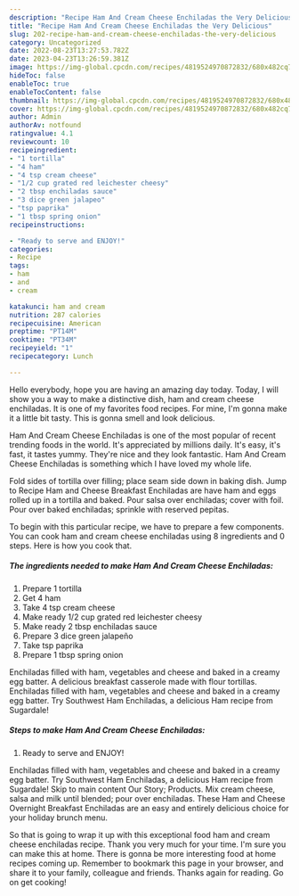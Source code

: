 ```yaml
---
description: "Recipe Ham And Cream Cheese Enchiladas the Very Delicious"
title: "Recipe Ham And Cream Cheese Enchiladas the Very Delicious"
slug: 202-recipe-ham-and-cream-cheese-enchiladas-the-very-delicious
category: Uncategorized
date: 2022-08-23T13:27:53.782Z
date: 2023-04-23T13:26:59.381Z
image: https://img-global.cpcdn.com/recipes/4819524970872832/680x482cq70/ham-and-cream-cheese-enchiladas-recipe-main-photo.jpg
hideToc: false
enableToc: true
enableTocContent: false
thumbnail: https://img-global.cpcdn.com/recipes/4819524970872832/680x482cq70/ham-and-cream-cheese-enchiladas-recipe-main-photo.jpg
cover: https://img-global.cpcdn.com/recipes/4819524970872832/680x482cq70/ham-and-cream-cheese-enchiladas-recipe-main-photo.jpg
author: Admin
authorAv: notfound
ratingvalue: 4.1
reviewcount: 10
recipeingredient:
- "1 tortilla"
- "4 ham"
- "4 tsp cream cheese"
- "1/2 cup grated red leichester cheesy"
- "2 tbsp enchiladas sauce"
- "3 dice green jalapeo"
- "tsp paprika"
- "1 tbsp spring onion"
recipeinstructions:

- "Ready to serve and ENJOY!"
categories:
- Recipe
tags:
- ham
- and
- cream

katakunci: ham and cream 
nutrition: 287 calories
recipecuisine: American
preptime: "PT14M"
cooktime: "PT34M"
recipeyield: "1"
recipecategory: Lunch

---
```



Hello everybody, hope you are having an amazing day today. Today, I will show you a way to make a distinctive dish, ham and cream cheese enchiladas. It is one of my favorites food recipes. For mine, I'm gonna make it a little bit tasty. This is gonna smell and look delicious.

Ham And Cream Cheese Enchiladas is one of the most popular of recent trending foods in the world. It's appreciated by millions daily. It's easy, it's fast, it tastes yummy. They're nice and they look fantastic. Ham And Cream Cheese Enchiladas is something which I have loved my whole life.

Fold sides of tortilla over filling; place seam side down in baking dish. Jump to Recipe Ham and Cheese Breakfast Enchiladas are have ham and eggs rolled up in a tortilla and baked. Pour salsa over enchiladas; cover with foil. Pour over baked enchiladas; sprinkle with reserved pepitas.


To begin with this particular recipe, we have to prepare a few components. You can cook ham and cream cheese enchiladas using 8 ingredients and 0 steps. Here is how you cook that.

<!--inarticleads1-->

##### The ingredients needed to make Ham And Cream Cheese Enchiladas:

1. Prepare 1 tortilla
1. Get 4 ham
1. Take 4 tsp cream cheese
1. Make ready 1/2 cup grated red leichester cheesy
1. Make ready 2 tbsp enchiladas sauce
1. Prepare 3 dice green jalapeño
1. Take tsp paprika
1. Prepare 1 tbsp spring onion


Enchiladas filled with ham, vegetables and cheese and baked in a creamy egg batter. A delicious breakfast casserole made with flour tortillas. Enchiladas filled with ham, vegetables and cheese and baked in a creamy egg batter. Try Southwest Ham Enchiladas, a delicious Ham recipe from Sugardale! 

<!--inarticleads2-->

##### Steps to make Ham And Cream Cheese Enchiladas:


1. Ready to serve and ENJOY!

Enchiladas filled with ham, vegetables and cheese and baked in a creamy egg batter. Try Southwest Ham Enchiladas, a delicious Ham recipe from Sugardale! Skip to main content Our Story; Products. Mix cream cheese, salsa and milk until blended; pour over enchiladas. These Ham and Cheese Overnight Breakfast Enchiladas are an easy and entirely delicious choice for your holiday brunch menu. 

So that is going to wrap it up with this exceptional food ham and cream cheese enchiladas recipe. Thank you very much for your time. I'm sure you can make this at home. There is gonna be more interesting food at home recipes coming up. Remember to bookmark this page in your browser, and share it to your family, colleague and friends. Thanks again for reading. Go on get cooking!
